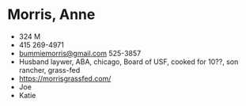 # Morris, Anne

* 324 M
* 415 269-4971
* bummiemorris@gmail.com 525-3857
* Husband laywer, ABA, chicago, Board of USF, cooked for 10??, son rancher, grass-fed
* https://morrisgrassfed.com/
* Joe
* Katie
